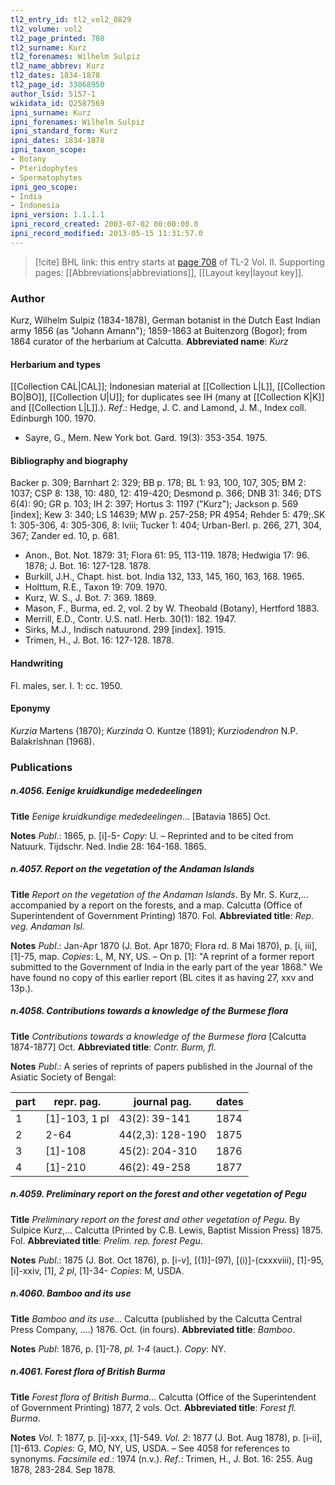 ```yaml
---
tl2_entry_id: tl2_vol2_0829
tl2_volume: vol2
tl2_page_printed: 708
tl2_surname: Kurz
tl2_forenames: Wilhelm Sulpiz
tl2_name_abbrev: Kurz
tl2_dates: 1834-1878
tl2_page_id: 33068950
author_lsid: 5157-1
wikidata_id: Q2587569
ipni_surname: Kurz
ipni_forenames: Wilhelm Sulpiz
ipni_standard_form: Kurz
ipni_dates: 1834-1878
ipni_taxon_scope: 
- Botany
- Pteridophytes
- Spermatophytes
ipni_geo_scope: 
- India
- Indonesia
ipni_version: 1.1.1.1
ipni_record_created: 2003-07-02 00:00:00.0
ipni_record_modified: 2013-05-15 11:31:57.0
---
```



> [!cite] BHL link: this entry starts at [page 708](https://www.biodiversitylibrary.org/page/33068950) of TL-2 Vol. II.
> Supporting pages: [[Abbreviations|abbreviations]], [[Layout key|layout key]].

### Author

Kurz, Wilhelm Sulpiz (1834-1878), German botanist in the Dutch East Indian army 1856 (as "Johann Amann"); 1859-1863 at Buitenzorg (Bogor); from 1864 curator of the herbarium at Calcutta. 
**Abbreviated name**: *Kurz*

#### Herbarium and types

[[Collection CAL|CAL]]; Indonesian material at [[Collection L|L]], [[Collection BO|BO]], [[Collection U|U]]; for duplicates see IH (many at [[Collection K|K]] and [[Collection L|L]].).
*Ref*.: Hedge, J. C. and Lamond, J. M., Index coll. Edinburgh 100. 1970.
- Sayre, G., Mem. New York bot. Gard. 19(3): 353-354. 1975.

#### Bibliography and biography

Backer p. 309; Barnhart 2: 329; BB p. 178; BL 1: 93, 100, 107, 305; BM 2: 1037; CSP 8: 138, 10: 480, 12: 419-420; Desmond p. 366; DNB 31: 346; DTS 6(4): 90; GR p. 103; IH 2: 397; Hortus 3: 1197 ("Kurz"); Jackson p. 569 \[index\]; Kew 3: 340; LS 14639; MW p. 257-258; PR 4954; Rehder 5: 479;.SK 1: 305-306, 4: 305-306, 8: lviii; Tucker 1: 404; Urban-Berl. p. 266, 271, 304, 367; Zander ed. 10, p. 681.
- Anon., Bot. Not. 1879: 31; Flora 61: 95, 113-119. 1878; Hedwigia 17: 96. 1878; J. Bot. 16: 127-128. 1878.
- Burkill, J.H., Chapt. hist. bot. India 132, 133, 145, 160, 163, 168. 1965.
- Holttum, R.E., Taxon 19: 709. 1970.
- Kurz, W. S., J. Bot. 7: 369. 1869.
- Mason, F., Burma, ed. 2, vol. 2 by W. Theobald (Botany), Hertford 1883.
- Merrill, E.D., Contr. U.S. natl. Herb. 30(1): 182. 1947.
- Sirks, M.J., Indisch natuurond. 299 \[index\]. 1915.
- Trimen, H., J. Bot. 16: 127-128. 1878.

#### Handwriting

Fl. males, ser. I. 1: cc. 1950.

#### Eponymy

*Kurzia* Martens (1870); *Kurzinda* O. Kuntze (1891); *Kurziodendron* N.P. Balakrishnan (1968).

### Publications

##### n.4056. Eenige kruidkundige mededeelingen

**Title**
*Eenige kruidkundige mededeelingen*... \[Batavia 1865\] Oct.

**Notes**
*Publ*.: 1865, p. \[i\]-5- *Copy*: U. – Reprinted and to be cited from Natuurk. Tijdschr. Ned. Indie 28: 164-168. 1865.

##### n.4057. Report on the vegetation of the Andaman Islands

**Title**
*Report on the vegetation of the Andaman Islands*. By Mr. S. Kurz,... accompanied by a report on the forests, and a map. Calcutta (Office of Superintendent of Government Printing) 1870. Fol.
**Abbreviated title**: *Rep. veg. Andaman Isl.*

**Notes**
*Publ*.: Jan-Apr 1870 (J. Bot. Apr 1870; Flora rd. 8 Mai 1870), p. \[i, iii\], \[1\]-75, map. *Copies*: L, M, NY, US. – On p. \[1\]: "A reprint of a former report submitted to the Government of India in the early part of the year 1868." We have found no copy of this earlier report (BL cites it as having 27, xxv and 13p.).

##### n.4058. Contributions towards a knowledge of the Burmese flora

**Title**
*Contributions towards a knowledge of the Burmese flora* \[Calcutta 1874-1877\] Oct.
**Abbreviated title**: *Contr. Burm, fl.*

**Notes**
*Publ*.: A series of reprints of papers published in the Journal of the Asiatic Society of Bengal:

|part	|repr. pag.	|journal pag.	|dates|
|---	|---	|---	|---	|
|1	|\[1\]-103, 1 pl	|43(2): 39-141	|1874|
|2	|2-64	|44(2,3): 128-190	|1875|
|3	|\[1\]-108	|45(2): 204-310	|1876|
|4	|\[1\]-210	|46(2): 49-258	|1877|

##### n.4059. Preliminary report on the forest and other vegetation of Pegu

**Title**
*Preliminary report on the forest and other vegetation of Pegu*. By Sulpice Kurz,... Calcutta (Printed by C.B. Lewis, Baptist Mission Press) 1875. Fol.
**Abbreviated title**: *Prelim. rep. forest Pegu*.

**Notes**
*Publ*.: 1875 (J. Bot. Oct 1876), p. \[i-v\], \[(1)\]-(97), \[(i)\]-(cxxxviii), \[1\]-95, \[i\]-xxiv, \[1\], *2 pl*, \[1\]-34- *Copies*: M, USDA.

##### n.4060. Bamboo and its use

**Title**
*Bamboo and its use*... Calcutta (published by the Calcutta Central Press Company, ....) 1876. Oct. (in fours).
**Abbreviated title**: *Bamboo*.

**Notes**
*Publ*: 1876, p. \[1\]-78, *pl. 1-4* (auct.). *Copy*: NY.

##### n.4061. Forest flora of British Burma

**Title**
*Forest flora of British Burma*... Calcutta (Office of the Superintendent of Government Printing) 1877, 2 vols. Oct.
**Abbreviated title**: *Forest fl. Burma*.

**Notes**
*Vol. 1*: 1877, p. \[i\]-xxx, \[1\]-549.
*Vol. 2*: 1877 (J. Bot. Aug 1878), p. \[i-ii\], \[1\]-613.
*Copies*: G, MO, NY, US, USDA. – See 4058 for references to synonyms.
*Facsimile ed*.: 1974 (n.v.).
*Ref*.: Trimen, H., J. Bot. 16: 255. Aug 1878, 283-284. Sep 1878.

